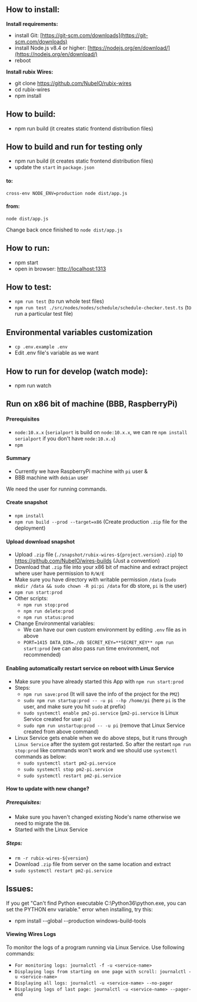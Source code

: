 


## **How to install:**

**Install requirements:**

- install Git: [https://git-scm.com/downloads](https://git-scm.com/downloads)
- install Node.js v8.4 or higher: [https://nodejs.org/en/download/](https://nodejs.org/en/download/)
- reboot

**Install rubix Wires:**

- git clone https://github.com/NubeIO/rubix-wires
- cd rubix-wires
- npm install

## **How to build:**

- npm run build (it creates static frontend distribution files)

## **How to build and run for testing only**

- npm run build (it creates static frontend distribution files)
- update the `start` in `package.json`

#### to:

`cross-env NODE_ENV=production node dist/app.js`

#### from:

`node dist/app.js`

Change back once finished to `node dist/app.js`

## **How to run:**

- npm start
- open in browser: [http://localhost:1313](http://localhost:1313)

## **How to test:**

- `npm run test` (to run whole test files)
- `npm run test ./src/nodes/nodes/schedule/schedule-checker.test.ts` (to run a particular test file)

## **Environmental variables customization**

- `cp .env.example .env`
- Edit .env file's variable as we want

## **How to run for develop (watch mode):**

- npm run watch

## **Run on x86 bit of machine (BBB, RaspberryPi)**

#### Prerequisites

- `node:10.x.x` (`serialport` is build on `node:10.x.x`, we can re `npm install serialport` if you don't have `node:10.x.x`)
- `npm`

#### Summary

- Currently we have RaspberryPi machine with `pi` user &
- BBB machine with `debian` user

We need the user for running commands.

#### Create snapshot

- `npm install`
- `npm run build --prod --target=x86` (Create production `.zip` file for the deployment)

#### Upload download snapshot

- Upload `.zip` file (`./snapshot/rubix-wires-${project.version}.zip`) to https://github.com/NubeIO/wires-builds (Just a convention)
- Download that `.zip` file into your x86 bit of machine and extract project where user have permission to `R/W/E`
- Make sure you have directory with writable permission `/data` (`sudo mkdir /data && sudo chown -R pi:pi /data` for db store, `pi` is the user)
- `npm run start:prod`
- Other scripts:
  - `npm run stop:prod`
  - `npm run delete:prod`
  - `npm run status:prod`
- Change Environmental variables:
  - We can have our own custom environment by editing `.env` file as in above
  - `PORT=1415 DATA_DIR=./db SECRET_KEY=**SECRET_KEY** npm run start:prod` (we can also pass run time environment, not recommended)

#### Enabling automatically restart service on reboot with Linux Service

- Make sure you have already started this App with `npm run start:prod`
- Steps:
  - `npm run save:prod` (It will save the info of the project for the `PM2`)
  - `sudo npm run startup:prod -- -u pi --hp /home/pi` (here `pi` is the user, and make sure you hit `sudo` at prefix)
  - `sudo systemctl enable pm2-pi.service` (`pm2-pi.service` is Linux Service created for user `pi`)
  - `sudo npm run unstartup:prod -- -u pi` (remove that Linux Service created from above command)
- Linux Service gets enable when we do above steps, but it runs through `Linux Service` after the system got restarted.
  So after the restart `npm run stop:prod` like commands won't work and we should use `systemctl` commands as below:
  - `sudo systemctl start pm2-pi.service`
  - `sudo systemctl stop pm2-pi.service`
  - `sudo systemctl restart pm2-pi.service`

#### How to update with new change?

##### Prerequisites:

- Make sure you haven't changed existing Node's name otherwise we need to migrate the `DB`.
- Started with the Linux Service

##### Steps:

- `rm -r rubix-wires-${version}`
- Download `.zip` file from server on the same location and extract
- `sudo systemctl restart pm2-pi.service`

## **Issues:**

If you get "Can't find Python executable C:\Python36\python.exe, you can set the PYTHON env variable." error when installing, try this:

- npm install --global --production windows-build-tools

#### Viewing Wires Logs

To monitor the logs of a program running via Linux Service. Use following commands:

- `For monitoring logs: journalctl -f -u <service-name>`
- `Displaying logs from starting on one page with scroll: journalctl -u <service-name>`
- `Displaying all logs: journalctl -u <service-name> --no-pager`
- `Displaying logs of last page: journalctl -u <service-name> --pager-end`
